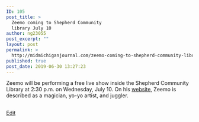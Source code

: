 ```yaml
---
ID: 105
post_title: >
  Zeemo coming to Shepherd Community
  library July 10
author: ng23055
post_excerpt: ""
layout: post
permalink: >
  http://midmichiganjournal.com/zeemo-coming-to-shepherd-community-library-july-10
published: true
post_date: 2019-06-30 13:27:23
---
```

Zeemo will be performing a free live show inside the Shepherd Community Library at 2:30 p.m. on Wednesday, July 10. On his <a href="http://www.zeemoshows.com">website</a>, Zeemo is described as a magician, yo-yo artist, and juggler.

##

<a href="https://docs.google.com/document/d/1kgk4XCNyA_kw1x9OBDFdpFNPHw3eUQyhYqwbH7RyNSg/edit?usp=sharing">Edit</a>